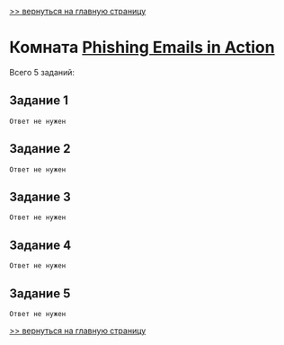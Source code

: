 [>> вернуться на главную страницу](https://github.com/BEPb/tryhackme/blob/master/README.md)

# Комната [Phishing Emails in Action](https://tryhackme.com/r/room/phishingemails2rytmuv) 

Всего 5 заданий:
## Задание 1

```commandline
Ответ не нужен
```

## Задание 2

```commandline
Ответ не нужен
```

## Задание 3

```commandline
Ответ не нужен
```

## Задание 4

```commandline
Ответ не нужен
```

## Задание 5

```commandline
Ответ не нужен
```

[>> вернуться на главную страницу](https://github.com/BEPb/tryhackme/blob/master/README.md)